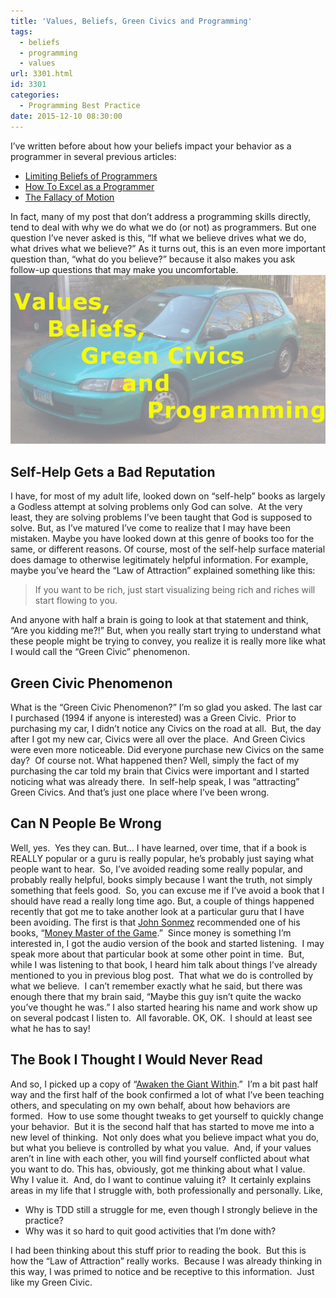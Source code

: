 ```yaml
---
title: 'Values, Beliefs, Green Civics and Programming'
tags:
  - beliefs
  - programming
  - values
url: 3301.html
id: 3301
categories:
  - Programming Best Practice
date: 2015-12-10 08:30:00
---
```


I’ve written before about how your beliefs impact your behavior as a programmer in several previous articles:

*   [Limiting Beliefs of Programmers](/limiting-beliefs-of-programmers/)
*   [How To Excel as a Programmer](/how-to-excel-as-a-programmer-or-anything-else/)
*   [The Fallacy of Motion](/the-fallacy-of-motion/)

In fact, many of my post that don’t address a programming skills directly, tend to deal with why we do what we do (or not) as programmers. But one question I’ve never asked is this, “If what we believe drives what we do, what drives what we believe?” As it turns out, this is an even more important question than, “what do you believe?” because it also makes you ask follow-up questions that may make you uncomfortable. ![image](/uploads/2015/12/image.png "image")

Self-Help Gets a Bad Reputation
-------------------------------

I have, for most of my adult life, looked down on “self-help” books as largely a Godless attempt at solving problems only God can solve.  At the very least, they are solving problems I’ve been taught that God is supposed to solve. But, as I’ve matured I’ve come to realize that I may have been mistaken. Maybe you have looked down at this genre of books too for the same, or different reasons. Of course, most of the self-help surface material does damage to otherwise legitimately helpful information. For example, maybe you’ve heard the “Law of Attraction” explained something like this:

> If you want to be rich, just start visualizing being rich and riches will start flowing to you.

And anyone with half a brain is going to look at that statement and think, “Are you kidding me?!” But, when you really start trying to understand what these people might be trying to convey, you realize it is really more like what I would call the “Green Civic” phenomenon.

Green Civic Phenomenon
----------------------

What is the “Green Civic Phenomenon?” I’m so glad you asked. The last car I purchased (1994 if anyone is interested) was a Green Civic.  Prior to purchasing my car, I didn’t notice any Civics on the road at all.  But, the day after I got my new car, Civics were all over the place.  And Green Civics were even more noticeable. Did everyone purchase new Civics on the same day?  Of course not. What happened then? Well, simply the fact of my purchasing the car told my brain that Civics were important and I started noticing what was already there.  In self-help speak, I was “attracting” Green Civics. And that’s just one place where I’ve been wrong.

Can N People Be Wrong
---------------------

Well, yes.  Yes they can. But… I have learned, over time, that if a book is REALLY popular or a guru is really popular, he’s probably just saying what people want to hear.  So, I’ve avoided reading some really popular, and probably really helpful, books simply because I want the truth, not simply something that feels good.  So, you can excuse me if I’ve avoid a book that I should have read a really long time ago. But, a couple of things happened recently that got me to take another look at a particular guru that I have been avoiding. The first is that [John Sonmez](//simpleprogrammer.com/) recommended one of his books, “[Money Master of the Game](/moneyMasterOfTheGame).”  Since money is something I’m interested in, I got the audio version of the book and started listening.  I may speak more about that particular book at some other point in time.  But, while I was listening to that book, I heard him talk about things I’ve already mentioned to you in previous blog post.  That what we do is controlled by what we believe.  I can’t remember exactly what he said, but there was enough there that my brain said, “Maybe this guy isn’t quite the wacko you’ve thought he was.” I also started hearing his name and work show up on several podcast I listen to.  All favorable. OK, OK.  I should at least see what he has to say!

The Book I Thought I Would Never Read
-------------------------------------

And so, I picked up a copy of “[Awaken the Giant Within](/awakenTheGiant).”  I’m a bit past half way and the first half of the book confirmed a lot of what I’ve been teaching others, and speculating on my own behalf, about how behaviors are formed.  How to use some thought tweaks to get yourself to quickly change your behavior.  But it is the second half that has started to move me into a new level of thinking.  Not only does what you believe impact what you do, but what you believe is controlled by what you value.  And, if your values aren’t in line with each other, you will find yourself conflicted about what you want to do. This has, obviously, got me thinking about what I value.  Why I value it.  And, do I want to continue valuing it?  It certainly explains areas in my life that I struggle with, both professionally and personally. Like,

*   Why is TDD still a struggle for me, even though I strongly believe in the practice?
*   Why was it so hard to quit good activities that I’m done with?

I had been thinking about this stuff prior to reading the book.  But this is how the “Law of Attraction” really works.  Because I was already thinking in this way, I was primed to notice and be receptive to this information.  Just like my Green Civic.
